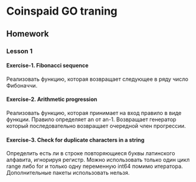 # Coinspaid GO traning

## Homework

### Lesson 1
#### Exercise-1. Fibonacci sequence
Реализовать функцию, которая возвращает следующее в ряду число Фибоначчи.

#### Exercise-2. Arithmetic progression
Реализовать функцию, которая принимает на вход правило в виде функции. Правило определяет an от an-1.
Возвращает генератор который последовательно возвращает очередной член прогрессии.

#### Exercise-3. Check for duplicate characters in a string
Определить есть ли в строке повторяющиеся буквы латинского алфавита, игнорируя регистр.
Можно использовать только один цикл range либо for и только одну переменную int64 помимо итератора.
Дополнительные пакеты использовать нельзя.
